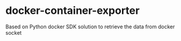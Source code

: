 # docker-container-exporter
Based on Python docker SDK solution to retrieve the data from docker socket

